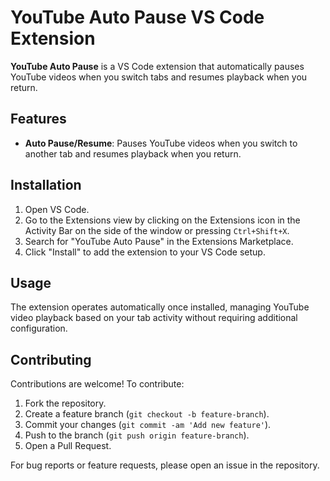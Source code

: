 # YouTube Auto Pause VS Code Extension

**YouTube Auto Pause** is a VS Code extension that automatically pauses YouTube videos when you switch tabs and resumes playback when you return.

## Features

- **Auto Pause/Resume**: Pauses YouTube videos when you switch to another tab and resumes playback when you return.

## Installation

1. Open VS Code.
2. Go to the Extensions view by clicking on the Extensions icon in the Activity Bar on the side of the window or pressing `Ctrl+Shift+X`.
3. Search for "YouTube Auto Pause" in the Extensions Marketplace.
4. Click "Install" to add the extension to your VS Code setup.

## Usage

The extension operates automatically once installed, managing YouTube video playback based on your tab activity without requiring additional configuration.

## Contributing

Contributions are welcome! To contribute:
1. Fork the repository.
2. Create a feature branch (`git checkout -b feature-branch`).
3. Commit your changes (`git commit -am 'Add new feature'`).
4. Push to the branch (`git push origin feature-branch`).
5. Open a Pull Request.

For bug reports or feature requests, please open an issue in the repository.
